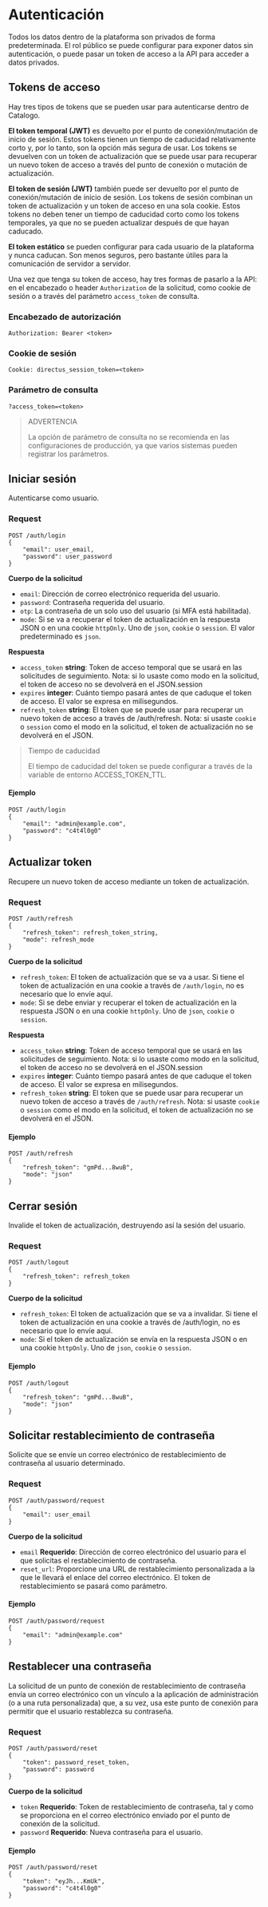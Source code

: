 # Autenticación

Todos los datos dentro de la plataforma son privados de forma predeterminada. El rol público se puede configurar para exponer datos sin autenticación, o puede pasar un token de acceso a la API para acceder a datos privados.

## Tokens de acceso

Hay tres tipos de tokens que se pueden usar para autenticarse dentro de Catalogo.

**El token temporal (JWT)** es devuelto por el punto de conexión/mutación de inicio de sesión. Estos tokens tienen un tiempo de caducidad relativamente corto y, por lo tanto, son la opción más segura de usar. Los tokens se devuelven con un token de actualización que se puede usar para recuperar un nuevo token de acceso a través del punto de conexión o mutación de actualización.

**El token de sesión (JWT)** también puede ser devuelto por el punto de conexión/mutación de inicio de sesión. Los tokens de sesión combinan un token de actualización y un token de acceso en una sola cookie. Estos tokens no deben tener un tiempo de caducidad corto como los tokens temporales, ya que no se pueden actualizar después de que hayan caducado.

**El token estático** se pueden configurar para cada usuario de la plataforma y nunca caducan. Son menos seguros, pero bastante útiles para la comunicación de servidor a servidor.

Una vez que tenga su token de acceso, hay tres formas de pasarlo a la API: en el encabezado o header `Authorization` de la solicitud, como cookie de sesión o a través del parámetro `access_token` de consulta.

### Encabezado de autorización

```
Authorization: Bearer <token>
```

### Cookie de sesión

```
Cookie: directus_session_token=<token>
```

### Parámetro de consulta

```
?access_token=<token>
```

> ADVERTENCIA
> 
> La opción de parámetro de consulta no se recomienda en las configuraciones de producción, ya que varios sistemas pueden registrar los parámetros.

## Iniciar sesión

Autenticarse como usuario.

### Request

```hhtp
POST /auth/login
{
	"email": user_email,
	"password": user_password
}
```

**Cuerpo de la solicitud**
- `email`: Dirección de correo electrónico requerida del usuario.
- `password`: Contraseña requerida del usuario.
- `otp`: La contraseña de un solo uso del usuario (si MFA está habilitada).
- `mode`: Si se va a recuperar el token de actualización en la respuesta JSON o en una cookie `httpOnly`. Uno de `json`, `cookie` o `session`. El valor predeterminado es `json`.

**Respuesta**
- `access_token` **string**: Token de acceso temporal que se usará en las solicitudes de seguimiento. Nota: si lo usaste como modo en la solicitud, el token de acceso no se devolverá en el JSON.session
- `expires` **integer**: Cuánto tiempo pasará antes de que caduque el token de acceso. El valor se expresa en milisegundos.
- `refresh_token` **string**: El token que se puede usar para recuperar un nuevo token de acceso a través de /auth/refresh. Nota: si usaste `cookie` o `session` como el modo en la solicitud, el token de actualización no se devolverá en el JSON.

> Tiempo de caducidad
>
> El tiempo de caducidad del token se puede configurar a través de la variable de entorno ACCESS_TOKEN_TTL.

#### Ejemplo

```
POST /auth/login
{
	"email": "admin@example.com",
	"password": "c4t4l0g0"
}
```

## Actualizar token

Recupere un nuevo token de acceso mediante un token de actualización.

### Request

```
POST /auth/refresh
{
	"refresh_token": refresh_token_string,
	"mode": refresh_mode
}
```

**Cuerpo de la solicitud**
- `refresh_token`: El token de actualización que se va a usar. Si tiene el token de actualización en una cookie a través de `/auth/login`, no es necesario que lo envíe aquí.
- `mode`: Si se debe enviar y recuperar el token de actualización en la respuesta JSON o en una cookie `httpOnly`. Uno de `json`, `cookie` o `session`.

**Respuesta**
- `access_token` **string**: Token de acceso temporal que se usará en las solicitudes de seguimiento. Nota: si lo usaste como modo en la solicitud, el token de acceso no se devolverá en el JSON.session
- `expires` **integer**: Cuánto tiempo pasará antes de que caduque el token de acceso. El valor se expresa en milisegundos.
- `refresh_token` **string**: El token que se puede usar para recuperar un nuevo token de acceso a través de `/auth/refresh`. Nota: si usaste `cookie` o `session` como el modo en la solicitud, el token de actualización no se devolverá en el JSON.

#### Ejemplo

```http
POST /auth/refresh
{
	"refresh_token": "gmPd...8wuB",
	"mode": "json"
}
```

## Cerrar sesión

Invalide el token de actualización, destruyendo así la sesión del usuario.

### Request

```
POST /auth/logout
{
	"refresh_token": refresh_token
}
```

**Cuerpo de la solicitud**
- `refresh_token`: El token de actualización que se va a invalidar. Si tiene el token de actualización en una cookie a través de /auth/login, no es necesario que lo envíe aquí.
- `mode`: Si el token de actualización se envía en la respuesta JSON o en una cookie `httpOnly`. Uno de `json`, `cookie` o `session`.

#### Ejemplo

```
POST /auth/logout
{
	"refresh_token": "gmPd...8wuB",
	"mode": "json"
}
```

## Solicitar restablecimiento de contraseña
Solicite que se envíe un correo electrónico de restablecimiento de contraseña al usuario determinado.

### Request

```
POST /auth/password/request
{
	"email": user_email
}
```

**Cuerpo de la solicitud**
- `email` **Requerido**: Dirección de correo electrónico del usuario para el que solicitas el restablecimiento de contraseña.
- `reset_url`: Proporcione una URL de restablecimiento personalizada a la que le llevará el enlace del correo electrónico. El token de restablecimiento se pasará como parámetro.

#### Ejemplo

```
POST /auth/password/request
{
	"email": "admin@example.com"
}
```

## Restablecer una contraseña

La solicitud de un punto de conexión de restablecimiento de contraseña envía un correo electrónico con un vínculo a la aplicación de administración (o a una ruta personalizada) que, a su vez, usa este punto de conexión para permitir que el usuario restablezca su contraseña.

### Request

```
POST /auth/password/reset
{
	"token": password_reset_token,
	"password": password
}
```

**Cuerpo de la solicitud**
- `token` **Requerido**: Token de restablecimiento de contraseña, tal y como se proporciona en el correo electrónico enviado por el punto de conexión de la solicitud.
- `password` **Requerido**: Nueva contraseña para el usuario.

#### Ejemplo

```
POST /auth/password/reset
{
	"token": "eyJh...KmUk",
	"password": "c4t4l0g0"
}
```